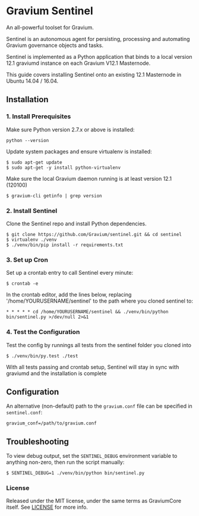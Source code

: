 # Gravium Sentinel

An all-powerful toolset for Gravium.

Sentinel is an autonomous agent for persisting, processing and automating Gravium governance objects and tasks.

Sentinel is implemented as a Python application that binds to a local version 12.1 graviumd instance on each Gravium V12.1 Masternode.

This guide covers installing Sentinel onto an existing 12.1 Masternode in Ubuntu 14.04 / 16.04.

## Installation

### 1. Install Prerequisites

Make sure Python version 2.7.x or above is installed:

    python --version

Update system packages and ensure virtualenv is installed:

    $ sudo apt-get update
    $ sudo apt-get -y install python-virtualenv

Make sure the local Gravium daemon running is at least version 12.1 (120100)

    $ gravium-cli getinfo | grep version

### 2. Install Sentinel

Clone the Sentinel repo and install Python dependencies.

    $ git clone https://github.com/Gravium/sentinel.git && cd sentinel
    $ virtualenv ./venv
    $ ./venv/bin/pip install -r requirements.txt

### 3. Set up Cron

Set up a crontab entry to call Sentinel every minute:

    $ crontab -e

In the crontab editor, add the lines below, replacing '/home/YOURUSERNAME/sentinel' to the path where you cloned sentinel to:

    * * * * * cd /home/YOURUSERNAME/sentinel && ./venv/bin/python bin/sentinel.py >/dev/null 2>&1

### 4. Test the Configuration

Test the config by runnings all tests from the sentinel folder you cloned into

    $ ./venv/bin/py.test ./test

With all tests passing and crontab setup, Sentinel will stay in sync with graviumd and the installation is complete

## Configuration

An alternative (non-default) path to the `gravium.conf` file can be specified in `sentinel.conf`:

    gravium_conf=/path/to/gravium.conf

## Troubleshooting

To view debug output, set the `SENTINEL_DEBUG` environment variable to anything non-zero, then run the script manually:

    $ SENTINEL_DEBUG=1 ./venv/bin/python bin/sentinel.py

### License

Released under the MIT license, under the same terms as GraviumCore itself. See [LICENSE](LICENSE) for more info.
